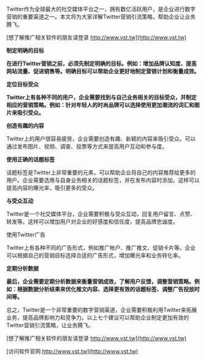 Twitter作为全球最大的社交媒体平台之一，拥有数亿活跃用户，是企业进行数字营销的重要渠道之一。本文将为大家详解Twitter营销引流策略，帮助企业让业务腾飞。

[想了解推广相关软件的朋友请登录 http://www.vst.tw](http://www.vst.tw)

**制定明确的目标**

**在进行Twitter营销之前，必须先制定明确的目标。例如：增加品牌认知度、提高网站流量、促进销售等。明确目标可以帮助企业更好地制定营销计划和衡量成效。**

**定位目标受众**

**Twitter上有各种不同的用户，企业需要找到与自己业务相关的目标受众，并制定相应的营销策略。例如：针对年轻人的时尚品牌可以选择使用更加潮流的词汇和图片来吸引受众。**

**创造有趣的内容**

Twitter上的用户很容易疲劳，企业需要创造有趣、新颖的内容来吸引受众。可以通过发布图片、视频、调查、投票等方式来提高用户互动和参与度。

**使用正确的话题标签**

话题标签是Twitter上非常重要的元素，可以帮助企业将自己的内容推荐给更多的用户。企业需要选用与自身业务相关的话题标签，并在发布内容时添加。这样可以提高内容的曝光率，吸引更多的受众。

**与受众互动**

Twitter是一个社交媒体平台，企业需要积极与受众互动，回复用户留言、点赞、转发等。这样可以增加用户对企业的好感度和信任度，提高品牌忠诚度。

使用Twitter广告

Twitter上有各种不同的广告形式，例如推广帐户、推广推文、促销卡片等。企业可以根据自己的营销目标选择合适的广告形式，增加曝光率和业务转化率。

**定期分析数据**

**最后，企业需要定期分析数据来衡量营销成效，了解用户反馈，调整营销策略。例如：根据数据分析结果来优化推文内容、选择更有效的话题标签、调整广告投放时间等。**

总之，Twitter是一个非常重要的数字营销渠道，企业需要积极利用Twitter来拓展业务，提高品牌影响力和竞争力。以上七个建议可以帮助企业制定更加有效的Twitter营销引流策略，让业务腾飞。

[想了解推广相关软件的朋友请登录 http://www.vst.tw](http://www.vst.tw)


[访问软件官网 http://www.vst.tw](http://www.vst.tw)
